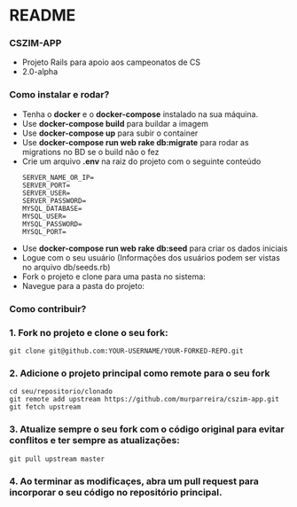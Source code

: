 # README

### CSZIM-APP ###

* Projeto Rails para apoio aos campeonatos de CS
* 2.0-alpha

### Como instalar e rodar? ###

* Tenha o **docker** e o **docker-compose** instalado na sua máquina.
* Use **docker-compose build** para buildar a imagem
* Use **docker-compose up** para subir o container
* Use **docker-compose run web rake db:migrate** para rodar as migrations no BD se o build não o fez
* Crie um arquivo **.env** na raiz do projeto com o seguinte conteúdo
    ````
    SERVER_NAME_OR_IP=
    SERVER_PORT=
    SERVER_USER=
    SERVER_PASSWORD=
    MYSQL_DATABASE=
    MYSQL_USER=
    MYSQL_PASSWORD=
    MYSQL_PORT=
    ````
* Use **docker-compose run web rake db:seed** para criar os dados iniciais
* Logue com o seu usuário (Informações dos usuários podem ser vistas no arquivo db/seeds.rb)
* Fork o projeto e clone para uma pasta no sistema:
* Navegue para a pasta do projeto:

### Como contribuir? ###

### 1. Fork no projeto e clone o seu fork:

    git clone git@github.com:YOUR-USERNAME/YOUR-FORKED-REPO.git

### 2. Adicione o projeto principal como remote para o seu fork 

    cd seu/repositorio/clonado
    git remote add upstream https://github.com/murparreira/cszim-app.git
    git fetch upstream

### 3. Atualize sempre o seu fork com o código original para evitar conflitos e ter sempre as atualizações:

    git pull upstream master

### 4. Ao terminar as modificaçes, abra um pull request para incorporar o seu código no repositório principal.
